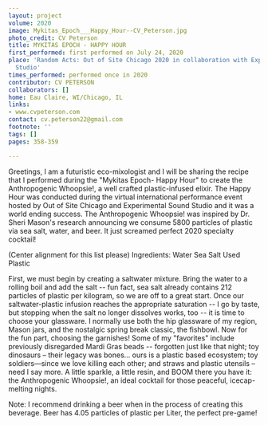 ```yaml
---
layout: project
volume: 2020
image: Mykitas_Epoch___Happy_Hour--CV_Peterson.jpg
photo_credit: CV Peterson
title: MYKITAS EPOCH - HAPPY HOUR
first_performed: first performed on July 24, 2020
place: 'Random Acts: Out of Site Chicago 2020 in collaboration with Experimental Sound
  Studio'
times_performed: performed once in 2020
contributor: CV PETERSON
collaborators: []
home: Eau Claire, WI/Chicago, IL
links:
- www.cvpeterson.com
contact: cv.peterson22@gmail.com
footnote: ''
tags: []
pages: 358-359

---
```


Greetings, I am a futuristic eco-mixologist and I will be sharing the recipe that I performed during the "Mykitas Epoch- Happy Hour" to create the Anthropogenic Whoopsie!, a well crafted plastic-infused elixir. The Happy Hour was conducted during the virtual international performance event hosted by Out of Site Chicago and Experimental Sound Studio and it was a world ending success.  The Anthropogenic Whoopsie! was inspired by Dr. Sheri Mason's research announcing we consume 5800 particles of plastic via sea salt, water, and beer. It just screamed perfect 2020 specialty cocktail!

(Center alignment for this list please)
Ingredients:
Water
Sea Salt
Used Plastic

First, we must begin by creating a saltwater mixture. Bring the water to a rolling boil and add the salt -- fun fact, sea salt already contains 212 particles of plastic per kilogram, so we are off to a great start.
Once our saltwater-plastic infusion reaches the appropriate saturation -- l go by taste, but stopping when the salt no longer dissolves works, too -- it is time to choose your glassware. I normally use both the hip glassware of my region, Mason jars, and the nostalgic spring break classic, the fishbowl.
Now for the fun part, choosing the garnishes! Some of my "favorites" include previously disregarded Mardi Gras beads -- forgotten just like that night; toy dinosaurs – their legacy was bones… ours is a plastic based ecosystem; toy soldiers—since we love killing each other; and straws and plastic utensils – need I say more. A little sparkle, a little resin, and BOOM there you have it: the Anthropogenic Whoopsie!, an ideal cocktail for those peaceful, icecap-melting nights.

Note: I recommend drinking a beer when in the process of creating this beverage. Beer has 4.05 particles of plastic per Liter, the perfect pre-game!
